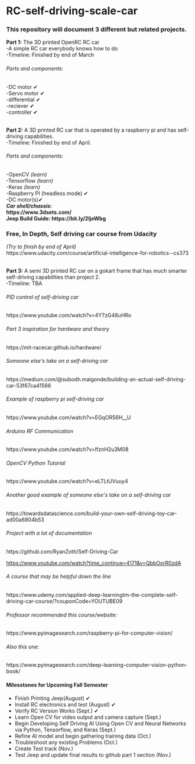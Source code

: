 # RC-self-driving-scale-car

<h3>This repository will document 3 different but related projects.</h3>

<b>Part 1:</b> The 3D printed OpenRC RC car <br>
  -A simple RC car everybody knows how to do <br>
  -Timeline: Finished by end of March
  <h6>Parts and components:</h6>
  -DC motor ✔<br>
  -Servo motor ✔<br>
  -differential ✔<br>
  -reciever ✔<br>
  -controller ✔<br>
  
<br><b>Part 2:</b> A 3D printed RC car that is operated by a raspberry pi and has self-driving capabilities. <br>
  -Timeline: Finished by end of April. 
  <h6>Parts and components:</h6>
  -OpenCV <i>(learn)</i> <br> 
  -Tensorflow <i>(learn)</i><br> 
  -Keras <i>(learn)</i><br> 
  -Raspberry PI (headless mode) ✔<br>
  -DC motor(s)✔<br>
  <i><b>Car shell/chassis:</i><br>https://www.3dsets.com/</b><br>
  <b>Jeep Build Guide: https://bit.ly/2IjeWbg</b> 
  
  <h3>Free, In Depth, Self driving car course from Udacity</h3> 
  <i>(Try to finish by end of April)</i> <br>
https://www.udacity.com/course/artificial-intelligence-for-robotics--cs373<br>

<br><b>Part 3:</b> A semi 3D printed RC car on a gokart frame that has much smarter self-driving capabilities than project 2. <br> 
  -Timeline: TBA
  
<h6>PID control of self-driving car</h6>
https://www.youtube.com/watch?v=4Y7zG48uHRo <br>
  
<h6>Part 3 inspiration for hardware and theory</h6>
https://mit-racecar.github.io/hardware/ <br>
  
<h6>Someone else's take on a self-driving car</h6>
https://medium.com/@subodh.malgonde/building-an-actual-self-driving-car-53f67ca41566 <br>
  
<h6>Example of raspberry pi self-driving car</h6>
https://www.youtube.com/watch?v=EGqOR56H__U<br>

<h6>Arduino RF Communication </h6>
https://www.youtube.com/watch?v=IfznH2u3M08<br>

<h6>OpenCV Python Tutorial </h6> 
https://www.youtube.com/watch?v=eLTLtUVuuy4<br>

<h6>Another good example of someone else's take on a self-driving car</h6>
https://towardsdatascience.com/build-your-own-self-driving-toy-car-ad00a6804b53<br>

<h6>Project with a lot of documentation</h6>
https://github.com/RyanZotti/Self-Driving-Car<br>


https://www.youtube.com/watch?time_continue=4171&v=QbbOxrR0zdA



<h6>A course that may be helpful down the line</h6>
https://www.udemy.com/applied-deep-learningtm-the-complete-self-driving-car-course/?couponCode=YOUTUBE09

<h6>Professor recommended this course/website:</h6>
https://www.pyimagesearch.com/raspberry-pi-for-computer-vision/

<h6>Also this one:</h6>
https://www.pyimagesearch.com/deep-learning-computer-vision-python-book/

<h4> Milesstones for Upcoming Fall Semester </H4>
<ul>
  <li> Finish Printing Jeep(August) ✔ </li>
  <li> Install RC electronics and test (August) ✔ </li>
  <li> Verify RC Version Works (Sept.) ✔ </li>
  <li> Learn Open CV for video output and camera capture (Sept.) </li>
  <li> Begin Developing Self Driving AI Using Open CV and Neural Networks via Python, Tensorflow, and Keras (Sept.) </li>
  <li> Refine AI model and begin gathering training data (Oct.) </li>
  <li> Troubleshoot any existing Problems (Oct.) </li>
  <li> Create Test track (Nov.) </li>
  <li> Test Jeep and update final results to github part 1 section (Nov.) </li>
</ul>
